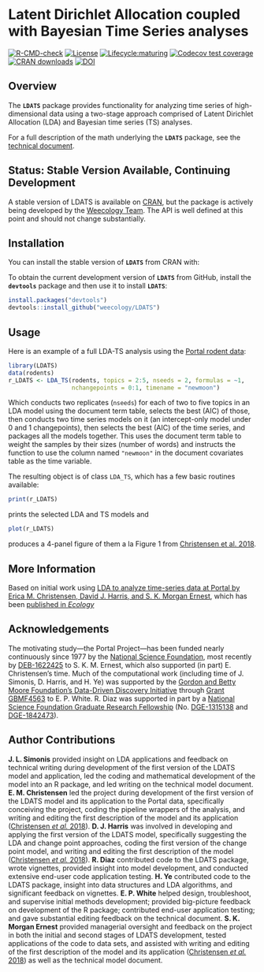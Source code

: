 # Latent Dirichlet Allocation coupled with Bayesian Time Series analyses 

[![R-CMD-check](https://github.com/weecology/LDATS/actions/workflows/r-cmd-check.yaml/badge.svg)](https://github.com/weecology/LDATS/actions/workflows/r-cmd-check.yaml) 
[![License](https://img.shields.io/badge/license-MIT-blue.svg)](https://raw.githubusercontent.com/weecology/LDATS/main/LICENSE)
[![Lifecycle:maturing](https://img.shields.io/badge/lifecycle-maturing-blue.svg)](https://lifecycle.r-lib.org/articles/stages.html#maturing)
[![Codecov test coverage](https://img.shields.io/codecov/c/github/weecology/LDATS/main.svg)](https://app.codecov.io/github/weecology/LDATS/branch/main)
[![CRAN downloads](https://cranlogs.r-pkg.org/badges/grand-total/LDATS)](https://CRAN.R-project.org/package=LDATS)
[![DOI](https://zenodo.org/badge/DOI/10.5281/zenodo.3286617.svg)](https://zenodo.org/record/3715386)

## Overview

The **`LDATS`** package provides functionality for analyzing time series of high-dimensional data using a two-stage approach comprised of Latent Dirichlet Allocation (LDA) and Bayesian time series (TS) analyses.

For a full description of the math underlying the **`LDATS`** package, see the [technical document](https://github.com/weecology/LDATS/blob/main/LDATS_model.pdf).

## Status: Stable Version Available, Continuing Development

A stable version of LDATS is available on [CRAN](https://CRAN.R-project.org/package=LDATS), but the package is actively being developed by the [Weecology Team](https://www.weecology.org).
The API is well defined at this point and should not change substantially.

## Installation

You can install the stable version of **`LDATS`** from CRAN with:

To obtain the current development version of **`LDATS`** from GitHub, install the **`devtools`** package and then use it to install **`LDATS`**:

```r
install.packages("devtools")
devtools::install_github("weecology/LDATS")
```

## Usage

Here is an example of a full LDA-TS analysis using the 
[Portal rodent data](https://github.com/weecology/PortalData):

```r
library(LDATS)
data(rodents)
r_LDATS <- LDA_TS(rodents, topics = 2:5, nseeds = 2, formulas = ~1,  
                  nchangepoints = 0:1, timename = "newmoon")
```
Which conducts two replicates (`nseeds`) for each of two to five topics in an LDA model using the document term table, selects the best (AIC) of those, then conducts two time series models on it (an intercept-only model under 0 and 1 changepoints), then selects the best (AIC) of the time series, and packages all the models together. 
This uses the document term table to weight the samples by their sizes (number of words) and instructs the function to use the column named `"newmoon"` in the document covariates table as the time variable.

The resulting object is of class `LDA_TS`, which has a few basic routines 
available:

```r
print(r_LDATS)
```
prints the selected LDA and TS models and 
```r
plot(r_LDATS)
```
produces a 4-panel figure of them a la Figure 1 from
[Christensen et al. 2018](https://esajournals.onlinelibrary.wiley.com/doi/epdf/10.1002/ecy.2373).

## More Information 

Based on initial work using [LDA to analyze time-series data at Portal by Erica M. Christensen, David J. Harris, and S. K. Morgan Ernest](https://github.com/emchristensen/Extreme-events-LDA), which has been [published in *Ecology*](https://esajournals.onlinelibrary.wiley.com/doi/epdf/10.1002/ecy.2373)

## Acknowledgements 

The motivating study—the Portal Project—has been funded nearly continuously since 1977 by the [National Science Foundation](https://nsf.gov/), most recently by [DEB-1622425](https://www.nsf.gov/awardsearch/showAward?AWD_ID=1622425) to S. K. M. Ernest, which also supported (in part) E. Christensen’s time. 
Much of the computational work (including time of J. Simonis, D. Harris, and H. Ye) was supported by the [Gordon and Betty Moore Foundation’s Data-Driven Discovery Initiative](https://www.moore.org/initiative-strategy-detail?initiativeId=data-driven-discovery) through [Grant GBMF4563](https://www.moore.org/grant-detail?grantId=GBMF4563) to E. P. White. 
R. Diaz was supported in part by a [National Science Foundation Graduate Research Fellowship](http://www.nsfgrfp.org/) (No. [DGE-1315138](https://www.nsf.gov/awardsearch/showAward?AWD_ID=1315138) and [DGE-1842473](https://www.nsf.gov/awardsearch/showAward?AWD_ID=1842473)).

## Author Contributions

**J. L. Simonis** provided insight on LDA applications and feedback on technical writing during development of the first version of the LDATS model and application, led the coding and mathematical development of the model into an R package, and led writing on the technical model document. 
**E. M. Christensen** led the project during development of the first version of the LDATS model and its application to the Portal data, specifically conceiving the project, coding the pipeline wrappers of the analysis, and writing and editing the first description of the model and its application ([Christensen *et al.* 2018](https://esajournals.onlinelibrary.wiley.com/doi/epdf/10.1002/ecy.2373)). 
**D. J. Harris** was involved in developing and applying the first version of the LDATS model, specifically suggesting the LDA and change point approaches, coding the first version of the change point model, and writing and editing the first description of the model ([Christensen *et al.* 2018](https://esajournals.onlinelibrary.wiley.com/doi/epdf/10.1002/ecy.2373)). 
**R. Diaz** contributed code to the LDATS package, wrote vignettes, provided insight into model development, and conducted extensive end-user code application testing. 
**H. Ye** contributed code to the LDATS package, insight into data structures and LDA algorithms, and significant feedback on vignettes. 
**E. P. White** helped design, troubleshoot, and supervise initial methods development; provided big-picture feedback on development of the R package; contributed end-user application testing; and gave substantial editing feedback on the technical document. 
**S. K. Morgan Ernest** provided managerial oversight and feedback on the project in both the initial and second stages of LDATS development, tested applications of the code to data sets, and assisted with writing and editing of the first description of the model and its application ([Christensen *et al.* 2018](https://esajournals.onlinelibrary.wiley.com/doi/epdf/10.1002/ecy.2373)) as well as the technical model document.


